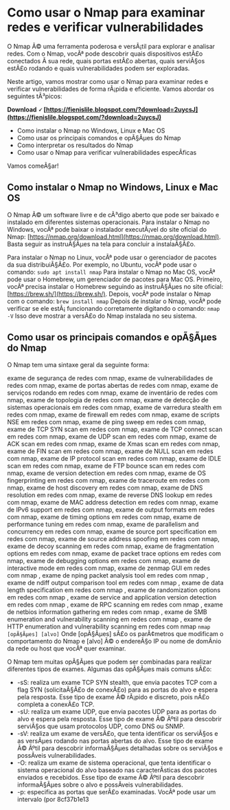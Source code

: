 # Como usar o Nmap para examinar redes e verificar vulnerabilidades
 
O Nmap Ã© uma ferramenta poderosa e versÃ¡til para explorar e analisar redes. Com o Nmap, vocÃª pode descobrir quais dispositivos estÃ£o conectados Ã  sua rede, quais portas estÃ£o abertas, quais serviÃ§os estÃ£o rodando e quais vulnerabilidades podem ser exploradas.
 
Neste artigo, vamos mostrar como usar o Nmap para examinar redes e verificar vulnerabilidades de forma rÃ¡pida e eficiente. Vamos abordar os seguintes tÃ³picos:
 
**Download 🗸 [https://fienislile.blogspot.com/?download=2uycsJ](https://fienislile.blogspot.com/?download=2uycsJ)**


 
- Como instalar o Nmap no Windows, Linux e Mac OS
- Como usar os principais comandos e opÃ§Ãµes do Nmap
- Como interpretar os resultados do Nmap
- Como usar o Nmap para verificar vulnerabilidades especÃ­ficas

Vamos comeÃ§ar!
 
## Como instalar o Nmap no Windows, Linux e Mac OS
 
O Nmap Ã© um software livre e de cÃ³digo aberto que pode ser baixado e instalado em diferentes sistemas operacionais. Para instalar o Nmap no Windows, vocÃª pode baixar o instalador executÃ¡vel do site oficial do Nmap: [https://nmap.org/download.html](https://nmap.org/download.html). Basta seguir as instruÃ§Ãµes na tela para concluir a instalaÃ§Ã£o.
 
Para instalar o Nmap no Linux, vocÃª pode usar o gerenciador de pacotes da sua distribuiÃ§Ã£o. Por exemplo, no Ubuntu, vocÃª pode usar o comando:
 `sudo apt install nmap` 
Para instalar o Nmap no Mac OS, vocÃª pode usar o Homebrew, um gerenciador de pacotes para Mac OS. Primeiro, vocÃª precisa instalar o Homebrew seguindo as instruÃ§Ãµes no site oficial: [https://brew.sh/](https://brew.sh/). Depois, vocÃª pode instalar o Nmap com o comando:
 `brew install nmap` 
Depois de instalar o Nmap, vocÃª pode verificar se ele estÃ¡ funcionando corretamente digitando o comando:
 `nmap -V` 
Isso deve mostrar a versÃ£o do Nmap instalada no seu sistema.
 
## Como usar os principais comandos e opÃ§Ãµes do Nmap
 
O Nmap tem uma sintaxe geral da seguinte forma:
 
exame de segurança de redes com nmap,  exame de vulnerabilidades de redes com nmap,  exame de portas abertas de redes com nmap,  exame de serviços rodando em redes com nmap,  exame de inventário de redes com nmap,  exame de topologia de redes com nmap,  exame de detecção de sistemas operacionais em redes com nmap,  exame de varredura stealth em redes com nmap,  exame de firewall em redes com nmap,  exame de scripts NSE em redes com nmap,  exame de ping sweep em redes com nmap,  exame de TCP SYN scan em redes com nmap,  exame de TCP connect scan em redes com nmap,  exame de UDP scan em redes com nmap,  exame de ACK scan em redes com nmap,  exame de Xmas scan em redes com nmap,  exame de FIN scan em redes com nmap,  exame de NULL scan em redes com nmap,  exame de IP protocol scan em redes com nmap,  exame de IDLE scan em redes com nmap,  exame de FTP bounce scan em redes com nmap,  exame de version detection em redes com nmap,  exame de OS fingerprinting em redes com nmap,  exame de traceroute em redes com nmap,  exame de host discovery em redes com nmap,  exame de DNS resolution em redes com nmap,  exame de reverse DNS lookup em redes com nmap,  exame de MAC address detection em redes com nmap,  exame de IPv6 support em redes com nmap,  exame de output formats em redes com nmap,  exame de timing options em redes com nmap,  exame de performance tuning em redes com nmap,  exame de parallelism and concurrency em redes com nmap,  exame de source port specification em redes com nmap,  exame de source address spoofing em redes com nmap,  exame de decoy scanning em redes com nmap,  exame de fragmentation options em redes com nmap,  exame de packet trace options em redes com nmap,  exame de debugging options em redes com nmap,  exame de interactive mode em redes com nmap,  exame de zenmap GUI em redes com nmap ,  exame de nping packet analysis tool em redes com nmap ,  exame de ndiff output comparison tool em redes com nmap ,  exame de data length specification em redes com nmap ,  exame de randomization options em redes com nmap ,  exame de service and application version detection em redes com nmap ,  exame de RPC scanning em redes com nmap ,  exame de netbios information gathering em redes com nmap ,  exame de SMB enumeration and vulnerability scanning em redes com nmap ,  exame de HTTP enumeration and vulnerability scanning em redes com nmap
 `nmap [opÃ§Ãµes] [alvo]` 
Onde [opÃ§Ãµes] sÃ£o os parÃ¢metros que modificam o comportamento do Nmap e [alvo] Ã© o endereÃ§o IP ou nome de domÃ­nio da rede ou host que vocÃª quer examinar.
 
O Nmap tem muitas opÃ§Ãµes que podem ser combinadas para realizar diferentes tipos de exames. Algumas das opÃ§Ãµes mais comuns sÃ£o:

- -sS: realiza um exame TCP SYN stealth, que envia pacotes TCP com a flag SYN (solicitaÃ§Ã£o de conexÃ£o) para as portas do alvo e espera pela resposta. Esse tipo de exame Ã© rÃ¡pido e discreto, pois nÃ£o completa a conexÃ£o TCP.
- -sU: realiza um exame UDP, que envia pacotes UDP para as portas do alvo e espera pela resposta. Esse tipo de exame Ã© Ãºtil para descobrir serviÃ§os que usam protocolos UDP, como DNS ou SNMP.
- -sV: realiza um exame de versÃ£o, que tenta identificar os serviÃ§os e as versÃµes rodando nas portas abertas do alvo. Esse tipo de exame Ã© Ãºtil para descobrir informaÃ§Ãµes detalhadas sobre os serviÃ§os e possÃ­veis vulnerabilidades.
- -O: realiza um exame de sistema operacional, que tenta identificar o sistema operacional do alvo baseado nas caracterÃ­sticas dos pacotes enviados e recebidos. Esse tipo de exame Ã© Ãºtil para descobrir informaÃ§Ãµes sobre o alvo e possÃ­veis vulnerabilidades.
- -p: especifica as portas que serÃ£o examinadas. VocÃª pode usar um intervalo (por 8cf37b1e13


